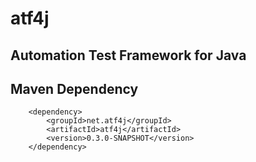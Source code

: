 # atf4j
## Automation Test Framework for Java

## Maven Dependency

		<dependency>
			<groupId>net.atf4j</groupId>
			<artifactId>atf4j</artifactId>
			<version>0.3.0-SNAPSHOT</version>
		</dependency>
